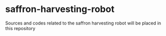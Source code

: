 # saffron-harvesting-robot
Sources and codes related to the saffron harvesting robot will be placed in this repository
